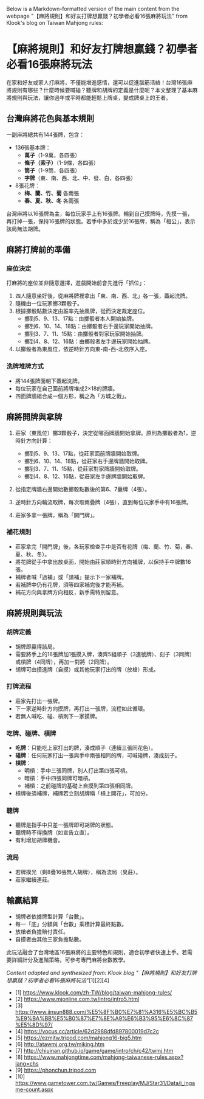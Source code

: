 Below is a Markdown-formatted version of the main content from the webpage "【麻將規則】和好友打牌想贏錢？初學者必看16張麻將玩法" from Klook's blog on Taiwan Mahjong rules:

# 【麻將規則】和好友打牌想贏錢？初學者必看16張麻將玩法

在家和好友或家人打麻將，不僅能增進感情，還可以促進腦筋活絡！台灣16張麻將規則有哪些？什麼時候要喊碰？聽牌和胡牌的定義是什麼呢？本文整理了基本麻將規則與玩法，讓你過年或平時都能輕鬆上牌桌，變成牌桌上的王者。

## 台灣麻將花色與基本規則

一副麻將總共有144張牌，包含：

- 136張基本牌：
  - **萬子**（1-9萬，各四張）
  - **條子（索子）**（1-9條，各四張）
  - **筒子**（1-9筒，各四張）
  - **字牌**（東、南、西、北、中、發、白，各四張）
- 8張花牌：
  - **梅、蘭、竹、菊** 各兩張
  - **春、夏、秋、冬** 各兩張

台灣麻將以16張牌為主，每位玩家手上有16張牌。輪到自己摸牌時，先摸一張，再打掉一張，保持16張牌的狀態。若手中多於或少於16張牌，稱為「相公」，表示該局無法胡牌。

## 麻將打牌前的準備

### 座位決定

打麻將的座位並非隨意選擇，遊戲開始前會先進行「抓位」：

1. 四人隨意坐好後，從麻將牌裡拿出「東、南、西、北」各一張，蓋起洗牌。
2. 隨機由一位玩家擲3顆骰子。
3. 根據擲骰點數決定由誰率先抽風牌，從而決定裁定座位。
   - 擲到5、9、13、17點：由擲骰者本人開始抽牌。
   - 擲到6、10、14、18點：由擲骰者右手邊玩家開始抽牌。
   - 擲到3、7、11、15點：由擲骰者對家玩家開始抽牌。
   - 擲到4、8、12、16點：由擲骰者左手邊玩家開始抽牌。
4. 以擲骰者為東風位，依逆時針方向東-南-西-北依序入座。

### 洗牌堆牌方式

- 將144張牌面朝下蓋起洗牌。
- 每位玩家在自己面前將牌堆成2×18的牌牆。
- 四面牌牆組合成一個方形，稱之為「方城之戰」。

## 麻將開牌與拿牌

1. 莊家（東風位）擲3顆骰子，決定從哪面牌牆開始拿牌。原則為擲骰者為1，逆時針方向計算：
   - 擲到5、9、13、17點，從莊家面前牌牆開始取牌。
   - 擲到6、10、14、18點，從莊家右手邊牌牆開始取牌。
   - 擲到3、7、11、15點，從莊家對家牌牆開始取牌。
   - 擲到4、8、12、16點，從莊家左手邊牌牆開始取牌。

2. 從指定牌牆右邊開始數擲骰點數後的第6、7疊牌（4張）。
3. 逆時針方向輪流取牌，每次取兩疊牌（4張），直到每位玩家手中有16張牌。
4. 莊家多拿一張牌，稱為「開門牌」。

### 補花規則

- 莊家拿完「開門牌」後，各玩家檢查手中是否有花牌（梅、蘭、竹、菊，春、夏、秋、冬）。
- 將花牌從手中拿出放桌面，開始由莊家順時針方向補牌，以保持手中牌數16張。
- 補牌者喊「過補」或「請補」提示下一家補牌。
- 若補牌中仍有花牌，須等四家補完後才能再補。
- 補花方向與拿牌方向相反，新手需特別留意。

## 麻將規則與玩法

### 胡牌定義

- 胡牌即贏得該局。
- 需要將手上的16張牌加1張摸入牌，湊齊5組順子（3連號牌）、刻子（3同牌）或槓牌（4同牌），再加一對將（2同牌）。
- 胡牌可由摸進牌（自摸）或其他玩家打出的牌（放槍）形成。

### 打牌流程

- 莊家先打出一張牌。
- 下一家逆時針方向摸牌，再打出一張牌，流程如此循環。
- 若無人喊吃、碰、槓則下一家摸牌。

### 吃牌、碰牌、槓牌

- **吃牌**：只能吃上家打出的牌，湊成順子（連續三張同花色）。
- **碰牌**：任何玩家打出一張與手中兩張相同的牌，可喊碰牌，湊成刻子。
- **槓牌**：
  - 明槓：手中三張同牌，別人打出第四張可槓。
  - 暗槓：手中四張同牌可暗槓。
  - 補槓：之前碰牌的基礎上自摸到第四張相同牌。
- 槓牌後須補牌，補牌若立刻胡牌稱「槓上開花」，可加分。

### 聽牌

- 聽牌是指手中只差一張牌即可胡牌的狀態。
- 聽牌時不得換牌（如宣告立直）。
- 有利增加胡牌機會。

### 流局

- 若牌摸光（剩8疊16張無人胡牌），稱為流局（臭莊）。
- 莊家繼續連莊。

## 輸贏結算

- 胡牌者依據牌型計算「台數」。
- 每一「底」分額與「台數」乘積計算最終點數。
- 放槍者負擔賠付責任。
- 自摸者由其他三家負擔點數。

此玩法融合了台灣地區16張麻將的主要特色和規則，適合初學者快速上手。若需要詳細計分及進階策略，可參考專門麻將台數教學。

*Content adapted and synthesized from: Klook blog "【麻將規則】和好友打牌想贏錢？初學者必看16張麻將玩法"*[1][2][4]

- [1] https://www.klook.com/zh-TW/blog/taiwan-mahjong-rules/
- [2] https://www.mjonline.com.tw/intro/intro5.html
- [3] https://www.jinsun888.com/%E5%8F%B0%E7%81%A316%E5%BC%B5%E9%BA%BB%E5%B0%87%E7%8E%A9%E6%B3%95%E6%8C%87%E5%8D%97/
- [4] https://vocus.cc/article/62d2988dfd897800019d7c2c
- [5] https://ezmjtw.tripod.com/mahjong16-big5.htm
- [6] http://atawmj.org.tw/mjking.htm
- [7] http://chiuinan.github.io/game/game/intro/ch/c42/twmj.htm
- [8] https://www.mahjongtime.com/mahjong-taiwanese-rules.aspx?lang=chs
- [9] https://phonchun.tripod.com
- [10] https://www.gametower.com.tw/Games/Freeplay/MJ/Star31/Data/i_ingame-count.aspx